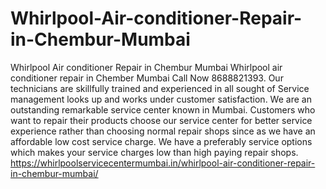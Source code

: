 # Whirlpool-Air-conditioner-Repair-in-Chembur-Mumbai
Whirlpool Air conditioner Repair in Chembur Mumbai Whirlpool air conditioner repair in Chember Mumbai Call Now 8688821393. Our technicians are skillfully trained and experienced in all sought of Service management looks up and works under customer satisfaction. We are an outstanding remarkable service center known in Mumbai. Customers who want to repair their products choose our service center for better service experience rather than choosing normal repair shops since as we have an affordable low cost service charge. We have a preferably service options which makes your service charges low than high paying repair shops. https://whirlpoolservicecentermumbai.in/whirlpool-air-conditioner-repair-in-chembur-mumbai/

